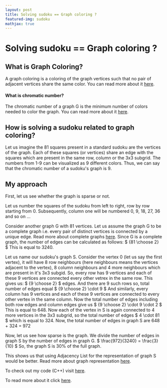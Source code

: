 ```yaml
---
layout: post
title: Solving sudoku == Graph coloring ?
featured-img: sudoku
mathjax: true
---
```

# Solving sudoku == Graph coloring ?

## What is Graph Coloring?

A graph coloring is a coloring of the graph vertices such that no pair of adjacent vertices share the same color. You can read more about it [here](https://www.geeksforgeeks.org/graph-coloring-applications/).

#### What is chromatic number?
The chromatic number of a graph G is the minimum number of colors needed to color the graph. You can read more about it [here](http://mathworld.wolfram.com/ChromaticNumber.html).

## How is solving a sudoku related to graph coloring?

Let us imagine the 81 squares present in a standard sudoku are the vertices of the graph. Each of these squares (or vertices) share an edge with the squares which are present in the same row, column or the 3x3 subgrid. The numbers from 1-9 can be visualized as 9 different colors. Thus, we can say that the chromatic number of a sudoku's graph is 9.

## My approach

First, let us see whether the graph is sparse or not.

Let us number the squares of the sudoku from left to right, row by row starting from 0. Subsequently, column one will be numbered 0, 9, 18, 27, 36 and so on ...

Consider another graph G with 81 vertices. Let us assume the graph G to be a complete graph i.e. every pair of distinct vertices is connected by a unique edge. Read more about complete graphs [here](https://en.wikipedia.org/wiki/Complete_graph).
Since G is a complete graph, the number of edges can be calculated as follows:
            $ {81 \choose 2} $
This is equal to 3240.

Let us name our sudoku's graph S. Consider the vertex 0 (let us say the first vertex), it will have 8 row neighbours (here neighbours means the vertices adjacent to the vertex), 8 column neighbours and 4 more neighbours which are present in it's 3x3 subgid.
So, every row has 9 vertices and each of these 9 vertices are connected every other vetrex in the same row. This gives us:
            $ {9 \choose 2} $
edges. And there are 9 such rows so, total number of edges equal
            $ {9 \choose 2} \cdot 9 $
And similarly, every column has 9 vertices and each of these 9 vertices are connected to every other vertex in the same column. Now the total number of edges including both row edges and column edges give us
            $ {9 \choose 2} \cdot 9 \cdot 2 $
This is equal to 648.
Now each of the vertex in S is again connected to 4 more vertices in the 3x3 subgrid, so the total number of edges
            $ 4 \cdot 81 $
which is equal to 324.
Now, the total number of edges in graph S are
             648 + 324 = 972

Now, let us see how sparse is the graph. We divide the number of edges in graph S by the number of edges in graph G.
            $ \frac{972}{3240} = \frac{3}{10} $
So, the graph S is 30% of the full graph.

This shows us that using Adjacency List for the representation of graph S would be better. Read more about graph representation [here](https://www.geeksforgeeks.org/graph-and-its-representations/).

To check out my code (C++) visit [here](https://github.com/swastishreya/solvingSudoku_graphColoring).

To read more about it click [here](http://pi.math.cornell.edu/~mec/Summer2009/meerkamp/Site/Sudokus_as_Graphs.html).
